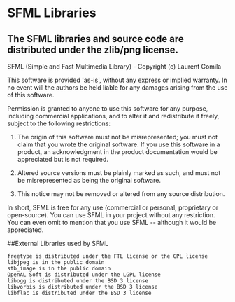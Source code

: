 # SFML Libraries

## The SFML libraries and source code are distributed under the zlib/png license.

SFML (Simple and Fast Multimedia Library) - Copyright (c) Laurent Gomila

This software is provided 'as-is', without any express or implied warranty.
In no event will the authors be held liable for any damages arising from
the use of this software.

Permission is granted to anyone to use this software for any purpose,
including commercial applications, and to alter it and redistribute it
freely, subject to the following restrictions:

1. The origin of this software must not be misrepresented; you must not claim
   that you wrote the original software. If you use this software in a product,
   an acknowledgment in the product documentation would be appreciated but is
   not required.

2. Altered source versions must be plainly marked as such, and must not be
   misrepresented as being the original software.

3. This notice may not be removed or altered from any source distribution.

In short, SFML is free for any use (commercial or personal, proprietary or open-source). You can use SFML in your project without any restriction. You can even omit to mention that you use SFML -- although it would be appreciated.

##External Libraries used by SFML

    freetype is distributed under the FTL license or the GPL license
    libjpeg is in the public domain
    stb_image is in the public domain
    OpenAL Soft is distributed under the LGPL license
    libogg is distributed under the BSD 3 license
    libvorbis is distributed under the BSD 3 license
    libflac is distributed under the BSD 3 license
